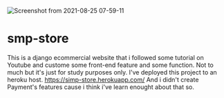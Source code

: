 ![Screenshot from 2021-08-25 07-59-11](https://user-images.githubusercontent.com/81803397/130709479-dc4bdfb9-2824-4daa-9bd3-6aa958dafb2a.png)
# smp-store
This is a django ecommercial website that i followed some tutorial on Youtube and custome some front-end feature and some function. Not to much but it's just for study purposes only.
I've deployed this project to an heroku host. https://simp-store.herokuapp.com/
And i didn't create Payment's features cause i think i've learn enought about that so.

